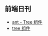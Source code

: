 ## 前端日刊

* [ant - Tree 组件](https://ant.design/components/tree-select-cn/)
* [tree 组件](https://codesandbox.io/s/intelligent-dawn-qvyr3?file=/index.js)
